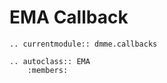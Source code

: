 # EMA Callback

```{eval-rst}
.. currentmodule:: dmme.callbacks

.. autoclass:: EMA
    :members:
```
